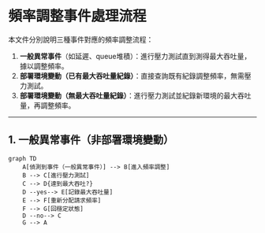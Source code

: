 # 頻率調整事件處理流程

本文件分別說明三種事件對應的頻率調整流程：

1. **一般異常事件**（如延遲、queue堆積）：進行壓力測試直到測得最大吞吐量，據以調整頻率。
2. **部署環境變動（已有最大吞吐量紀錄）**：直接查詢既有紀錄調整頻率，無需壓力測試。
3. **部署環境變動（無最大吞吐量紀錄）**：進行壓力測試並紀錄新環境的最大吞吐量，再調整頻率。

---

## 1. 一般異常事件（非部署環境變動）

```mermaid
graph TD
    A[偵測到事件（一般異常事件）] --> B[進入頻率調整]
    B --> C[進行壓力測試]
    C --> D{達到最大吞吐?}
    D --yes--> E[記錄最大吞吐量]
    E --> F[重新分配請求頻率]
    F --> G[回穩定狀態]
    D --no--> C
    G --> A
